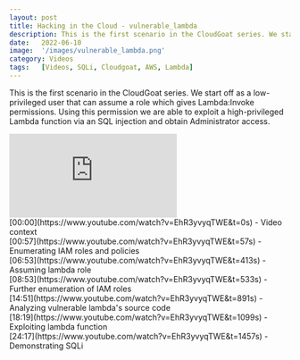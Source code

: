 ```yaml
---
layout: post
title: Hacking in the Cloud - vulnerable_lambda
description: This is the first scenario in the CloudGoat series. We start off as a low-privileged user that can assume a role which gives Lambda:Invoke permissions. Using this permission we are able to exploit a high-privileged Lambda function via an SQL injection and obtain Administrator access.
date:   2022-06-10 
image:  '/images/vulnerable_lambda.png'
category: Videos
tags:   [Videos, SQLi, Cloudgoat, AWS, Lambda]
---
```


This is the first scenario in the CloudGoat series. We start off as a low-privileged user that can assume a role which gives Lambda:Invoke permissions. Using this permission we are able to exploit a high-privileged Lambda function via an SQL injection and obtain Administrator access.

<iframe src="https://www.youtube.com/embed/EhR3yvyqTWE" frameborder="0" allowfullscreen></iframe>
<br>
[00:00](https://www.youtube.com/watch?v=EhR3yvyqTWE&t=0s) - Video context<br>
[00:57](https://www.youtube.com/watch?v=EhR3yvyqTWE&t=57s) - Enumerating IAM roles and policies<br>
[06:53](https://www.youtube.com/watch?v=EhR3yvyqTWE&t=413s) - Assuming lambda role <br>
[08:53](https://www.youtube.com/watch?v=EhR3yvyqTWE&t=533s) - Further enumeration of IAM roles <br>
[14:51](https://www.youtube.com/watch?v=EhR3yvyqTWE&t=891s) - Analyzing vulnerable lambda's source code <br>
[18:19](https://www.youtube.com/watch?v=EhR3yvyqTWE&t=1099s) - Exploiting lambda function <br>
[24:17](https://www.youtube.com/watch?v=EhR3yvyqTWE&t=1457s) - Demonstrating SQLi<br>
